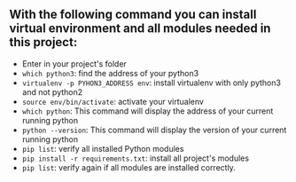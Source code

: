## With the following command you can install virtual environment and all modules needed in this project:
- Enter in your project's folder
- `which python3`: find the address of your python3
- `virtualenv -p PYHON3_ADDRESS env`: install virtualenv with only python3 and not python2
- `source env/bin/activate`: activate your virtualenv
- `which python`: This command will display the address of your current running python
- `python --version`: This command will display the version of your current running python
- `pip list`: verify all installed Python modules
- `pip install -r requirements.txt`: install all project's modules
- `pip list`: verify again if all modules are installed correctly.
